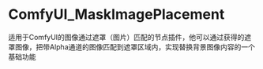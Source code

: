 # ComfyUI_MaskImagePlacement
适用于ComfyUI的图像通过遮罩（图片）匹配的节点插件，他可以通过获得的遮罩图像，把带Alpha通道的图像匹配到遮罩区域内，实现替换背景图像内容的一个基础功能
